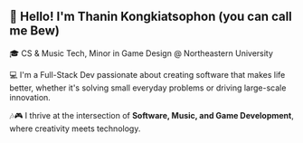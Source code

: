 ## 👋 Hello! I'm Thanin Kongkiatsophon (you can call me Bew)  
🎓 CS & Music Tech, Minor in Game Design @ Northeastern University  

💻 I'm a Full-Stack Dev passionate about creating software that makes life better, whether it's solving small everyday problems or driving large-scale innovation.  

🎶🎮 I thrive at the intersection of **Software, Music, and Game Development**, where creativity meets technology.  
